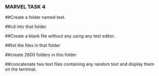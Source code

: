 ### MARVEL TASK 4 ###


##Create a folder named test.

##cd into that folder.

##Create a blank file without any using any text editor.

##list the files in that folder

##create 2600 folders in this folder 

##concatenate two text files containing any random text and display them on the terminal.
